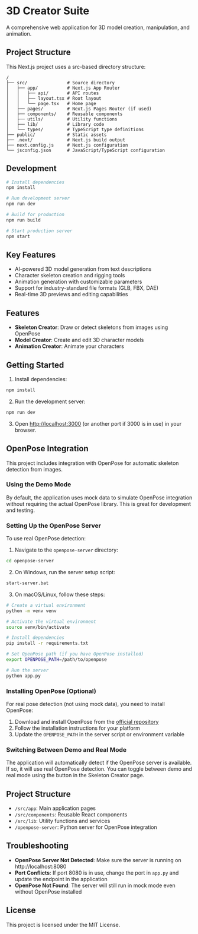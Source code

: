 # 3D Creator Suite

A comprehensive web application for 3D model creation, manipulation, and animation.

## Project Structure

This Next.js project uses a src-based directory structure:

```
/
├── src/               # Source directory
│   ├── app/           # Next.js App Router
│   │   ├── api/       # API routes
│   │   ├── layout.tsx # Root layout
│   │   └── page.tsx   # Home page
│   ├── pages/         # Next.js Pages Router (if used)
│   ├── components/    # Reusable components
│   ├── utils/         # Utility functions
│   ├── lib/           # Library code
│   └── types/         # TypeScript type definitions
├── public/            # Static assets
├── .next/             # Next.js build output
├── next.config.js     # Next.js configuration
└── jsconfig.json      # JavaScript/TypeScript configuration
```

## Development

```bash
# Install dependencies
npm install

# Run development server
npm run dev

# Build for production
npm run build

# Start production server
npm start
```

## Key Features

- AI-powered 3D model generation from text descriptions
- Character skeleton creation and rigging tools
- Animation generation with customizable parameters
- Support for industry-standard file formats (GLB, FBX, DAE)
- Real-time 3D previews and editing capabilities

## Features

- **Skeleton Creator**: Draw or detect skeletons from images using OpenPose
- **Model Creator**: Create and edit 3D character models
- **Animation Creator**: Animate your characters

## Getting Started

1. Install dependencies:

```bash
npm install
```

2. Run the development server:

```bash
npm run dev
```

3. Open [http://localhost:3000](http://localhost:3000) (or another port if 3000 is in use) in your browser.

## OpenPose Integration

This project includes integration with OpenPose for automatic skeleton detection from images.

### Using the Demo Mode

By default, the application uses mock data to simulate OpenPose integration without requiring the actual OpenPose library. This is great for development and testing.

### Setting Up the OpenPose Server

To use real OpenPose detection:

1. Navigate to the `openpose-server` directory:

```bash
cd openpose-server
```

2. On Windows, run the server setup script:

```bash
start-server.bat
```

3. On macOS/Linux, follow these steps:

```bash
# Create a virtual environment
python -m venv venv

# Activate the virtual environment
source venv/bin/activate

# Install dependencies
pip install -r requirements.txt

# Set OpenPose path (if you have OpenPose installed)
export OPENPOSE_PATH=/path/to/openpose

# Run the server
python app.py
```

### Installing OpenPose (Optional)

For real pose detection (not using mock data), you need to install OpenPose:

1. Download and install OpenPose from the [official repository](https://github.com/CMU-Perceptual-Computing-Lab/openpose)
2. Follow the installation instructions for your platform
3. Update the `OPENPOSE_PATH` in the server script or environment variable

### Switching Between Demo and Real Mode

The application will automatically detect if the OpenPose server is available. If so, it will use real OpenPose detection. You can toggle between demo and real mode using the button in the Skeleton Creator page.

## Project Structure

- `/src/app`: Main application pages
- `/src/components`: Reusable React components
- `/src/lib`: Utility functions and services
- `/openpose-server`: Python server for OpenPose integration

## Troubleshooting

- **OpenPose Server Not Detected**: Make sure the server is running on http://localhost:8080
- **Port Conflicts**: If port 8080 is in use, change the port in `app.py` and update the endpoint in the application
- **OpenPose Not Found**: The server will still run in mock mode even without OpenPose installed

## License

This project is licensed under the MIT License. 